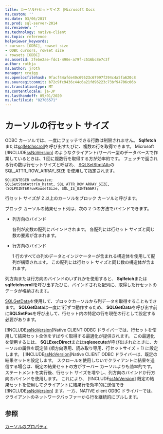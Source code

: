```yaml
---
title: カーソル行セットサイズ |Microsoft Docs
ms.custom: ''
ms.date: 03/06/2017
ms.prod: sql-server-2014
ms.reviewer: ''
ms.technology: native-client
ms.topic: reference
helpviewer_keywords:
- cursors [ODBC], rowset size
- ODBC cursors, rowset size
- rowsets [ODBC]
ms.assetid: 2febe2ae-fdc1-490e-a79f-c516bc8e7c3f
author: rothja
ms.author: jroth
manager: craigg
ms.openlocfilehash: 9facf44afde40c69523c67997f294c4a5fa620c8
ms.sourcegitcommit: b72c9fc9436c44c6a21fd96223c73bf94706c06b
ms.translationtype: MT
ms.contentlocale: ja-JP
ms.lasthandoff: 05/01/2020
ms.locfileid: "82705571"
---
```

# <a name="cursor-rowset-size"></a>カーソルの行セット サイズ
  ODBC カーソルでは、一度にフェッチできる行数は制限されません。 **Sqlfetch**または[sqlfetchscroll](../../native-client-odbc-api/sqlfetchscroll.md)を呼び出すたびに、複数の行を取得できます。 Microsoft [!INCLUDE[ssNoVersion](../../../includes/ssnoversion-md.md)] のようなクライアント/サーバー型のデータベースで作業しているときは、1 回に複数行を取得する方が効率的です。 フェッチで返される行の数は行セットサイズと呼ばれ、 [SQLSetStmtAttr](../../native-client-odbc-api/sqlsetstmtattr.md)の SQL_ATTR_ROW_ARRAY_SIZE を使用して指定されます。  
  
```  
SQLUINTEGER uwRowsize;  
SQLSetStmtAttr(m_hstmt, SQL_ATTR_ROW_ARRAY_SIZE, (SQLPOINTER)uwRowsetSize, SQL_IS_UINTEGER);  
```  
  
 行セット サイズが 2 以上のカーソルをブロック カーソルと呼びます。  
  
 ブロック カーソルの結果セット列は、次の 2 つの方法でバインドできます。  
  
-   列方向のバインド  
  
     各列が変数の配列にバインドされます。 各配列には行セット サイズと同じ数の要素が含まれます。  
  
-   行方向のバインド  
  
     1 行のすべての列のデータとインジケーターが含まれる構造体を使用して配列が構築されます。 この配列には行セット サイズと同じ数の構造体が含まれます。  
  
 列方向または行方向のバインドのいずれかを使用すると、 **Sqlfetch**または**sqlfetchscroll**を呼び出すたびに、バインドされた配列に、取得した行セットのデータが格納されます。  
  
 [SQLGetData](../../native-client-odbc-api/sqlgetdata.md)を使用して、ブロックカーソルから列データを取得することもできます。 **SQLGetData**は一度に1行ずつ動作するため、 **SQLGetData**を呼び出す前に**SQLSetPos**を呼び出して、行セット内の特定の行を現在の行として設定する必要があります。  
  
 [!INCLUDE[ssNoVersion](../../../includes/ssnoversion-md.md)]Native CLIENT ODBC ドライバーでは、行セットを使用して結果セット全体をすばやく取得する最適化が提供されます。 この最適化を使用するには、 **SQLExecDirect**または**sqlexecute**が呼び出されたときに、カーソルの属性を既定値 (順方向専用、読み取り専用、行セットサイズ = 1) に設定します。 [!INCLUDE[ssNoVersion](../../../includes/ssnoversion-md.md)]Native CLIENT ODBC ドライバーは、既定の結果セットを設定します。 スクロールを使用しないでクライアントに結果を送信する場合は、既定の結果セットの方がサーバー カーソルよりも効率的です。 ステートメントを実行後、行セット サイズを増やし、列方向のバインドか行方向のバインドを使用します。 これにより、 [!INCLUDE[ssNoVersion](../../../includes/ssnoversion-md.md)] 既定の結果セットを使用してクライアントに結果行を効率的に送信でき [!INCLUDE[ssNoVersion](../../../includes/ssnoversion-md.md)] ます。一方、NATIVE client ODBC ドライバーでは、クライアントのネットワークバッファーから行を継続的にプルします。  
  
## <a name="see-also"></a>参照  
 [カーソルのプロパティ](cursor-properties.md)  
  
  
